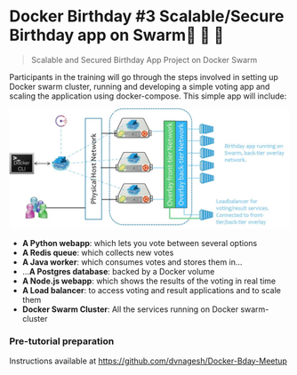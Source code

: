 # Docker Birthday #3 Scalable/Secure Birthday app on Swarm:tada: :birthday: :tada:

> Scalable and Secured Birthday App Project on Docker Swarm


Participants in the training will go through the steps involved in setting up Docker swarm cluster, running and developing a simple voting app and scaling the application using docker-compose. This simple app will include:

![birthday3-app-architecture](./docker-bday.jpg)

- **A Python webapp**: which lets you vote between several options
- **A Redis queue**: which collects new votes
- **A Java worker**: which consumes votes and stores them in…
- …**A Postgres database**: backed by a Docker volume
- **A Node.js webapp**: which shows the results of the voting in real time
- **A Load balancer**: to access voting and result applications and to scale them
- **Docker Swarm Cluster**: All the services running on Docker swarm-cluster 

### Pre-tutorial preparation
Instructions available at https://github.com/dvnagesh/Docker-Bday-Meetup 
